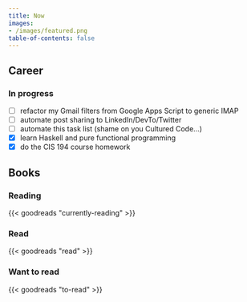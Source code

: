 ```yaml
---
title: Now
images:
- /images/featured.png
table-of-contents: false
---
```


## Career

### In progress

- [ ] refactor my Gmail filters from Google Apps Script to generic IMAP
- [ ] automate post sharing to LinkedIn/DevTo/Twitter
- [ ] automate this task list (shame on you Cultured Code...)
- [x] learn Haskell and pure functional programming
- [x] do the CIS 194 course homework

## Books

### Reading

{{< goodreads "currently-reading" >}}

### Read

{{< goodreads "read" >}}

### Want to read

{{< goodreads "to-read" >}}
